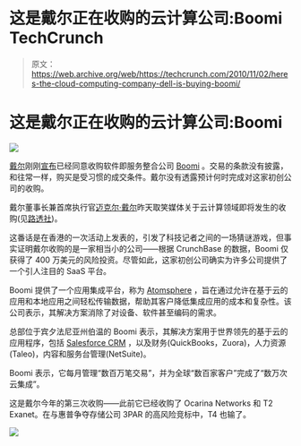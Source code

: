 # 这是戴尔正在收购的云计算公司:Boomi TechCrunch

> 原文：<https://web.archive.org/web/https://techcrunch.com/2010/11/02/heres-the-cloud-computing-company-dell-is-buying-boomi/>

# 这是戴尔正在收购的云计算公司:Boomi

![](img/b0ec9ccdc9bc2ec139342e836fd922d1.png)

[戴尔](https://web.archive.org/web/20221007153616/http://dell.com/)刚刚[宣布](https://web.archive.org/web/20221007153616/http://www.businesswire.com/news/home/20101102006687/en/Dell-Acquire-Boomi-Adds-Industry%E2%80%99s-No.-1)已经同意收购软件即服务整合公司 [Boomi](https://web.archive.org/web/20221007153616/http://www.boomi.com/) 。交易的条款没有披露，和往常一样，购买是受习惯的成交条件。戴尔没有透露预计何时完成对这家初创公司的收购。

戴尔董事长兼首席执行官[迈克尔·戴尔](https://web.archive.org/web/20221007153616/http://www.crunchbase.com/person/michael-dell)昨天取笑媒体关于云计算领域即将发生的收购(见[路透社](https://web.archive.org/web/20221007153616/http://www.reuters.com/article/idUSTRE6A116Q20101102))。

这番话是在香港的一次活动上发表的，引发了科技记者之间的一场猜谜游戏，但事实证明戴尔收购的是一家相当小的公司——根据 CrunchBase 的数据，Boomi 仅获得了 400 万美元的风险投资。尽管如此，这家初创公司确实为许多公司提供了一个引人注目的 SaaS 平台。

Boomi 提供了一个应用集成平台，称为 [Atomsphere](https://web.archive.org/web/20221007153616/http://www.boomi.com/solutions) ，旨在通过允许在基于云的应用和本地应用之间轻松传输数据，帮助其客户降低集成应用的成本和复杂性。该公司表示，其解决方案消除了对设备、软件甚至编码的需求。

总部位于宾夕法尼亚州伯温的 Boomi 表示，其解决方案用于世界领先的基于云的应用程序，包括 [Salesforce CRM](https://web.archive.org/web/20221007153616/http://www.salesforce.com/crm/) ，以及财务(QuickBooks，Zuora)，人力资源(Taleo)，内容和服务台管理(NetSuite)。

Boomi 表示，它每月管理“数百万笔交易”，并为全球“数百家客户”完成了“数万次云集成”。

这是戴尔今年的第三次收购——此前它已经收购了 Ocarina Networks 和 T2 Exanet。在与惠普争夺存储公司 3PAR 的高风险竞标中，T4 也输了。

![](img/6f5cfd789d68770145026414cfd6deb9.png)